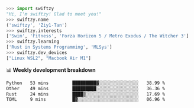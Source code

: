 ```python
>>> import swiftzy
"Hi, I'm swiftzy! Glad to meet you!"
>>> swiftzy.name
('swiftzy', 'Ziy1-Tan')
>>> swiftzy.interests
['Swim', 'Fitness', 'Forza Horizon 5 / Metro Exodus / The Witcher 3']
>>> swiftzy.learning
['Rust in Systems Programming', 'MLSys']
>>> swiftzy.dev_devices
["Linux WSL2", "Macbook Air M1"]
```
📊 **Weekly development breakdown**
<!--START_SECTION:waka-->

```txt
Python   53 mins         █████████▓░░░░░░░░░░░░░░░   38.99 %
Other    49 mins         █████████░░░░░░░░░░░░░░░░   36.36 %
Rust     24 mins         ████▒░░░░░░░░░░░░░░░░░░░░   17.69 %
TOML     9 mins          █▓░░░░░░░░░░░░░░░░░░░░░░░   06.96 %
```

<!--END_SECTION:waka-->
